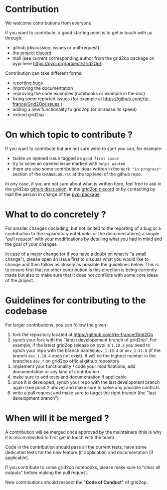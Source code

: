 # Contribution

We welcome contributions from everyone. 

If you want to contribute, a good starting point is to get in touch with us through:
- github (discussion, issues or pull-request)
- the project [discord](https://discord.gg/cYsYrPT)
- mail (see current corresponding author from the grid2op package on pypi here https://pypi.org/project/Grid2Op/) 

Contribution can take different forms:

- reporting bugs
- improving the documentation
- improving the code examples (notebooks or example in the doc)
- fixing some reported issues (for example at https://github.com/rte-france/Grid2Op/issues )
- adding a new functionality to grid2op (or increase its speed)
- extend grid2op 

# On which topic to contribute ?

If you want to contribute but are not sure were to start you can, for example:

- tackle an opened issue tagged as `good first issue` 
- try to solve an opened issue marked with `helps wanted`
- there are also some contribution ideas written in the `Work "in progress"` section of the `CHANGELOG.rst`
  at the top level of the github repo.

In any case, if you are not sure about what is written here, feel free to ask in the grid2op [github discussion](https://github.com/orgs/Grid2op/discussions), 
in the [grid2op discord](https://discord.gg/cYsYrPT) or by contacting by mail the person in charge of the [pypi package](https://pypi.org/project/Grid2Op/).

# What to do concretely ?

For smaller changes (including, but not limited to the reporting of a bug or a contribution to the explanotory notebooks or the documentations)
a simple "pull request" with your modifications by detailing what you had in mind and the  goal of your changes.

In case of a major change (or if you have a doubt on what is "a small change"), please open an issue first
to discuss what you would like to change and then follow as closely as possible the guidelines below. This is to ensure
first that no other contribution is this direction is being currently made but also to make sure that it 
does not conflicts with some core ideas of the project.

# Guidelines for contributing to the codebase

For larger contributions, you can follow the given :

1. fork the repository located at <https://github.com/rte-france/Grid2Op>
2. synch your fork with the "latest developement branch of grid2op". For example, if the latest grid2op release
   on pypi is `1.10.3` you need to synch your repo with the branch named `dev_1.10.4` or `dev_1.11.0` (if
   the branch `dev_1.10.4` does not exist). It will be the highest number in the branches `dev_*` on
   grid2op official github repository.
3. implement your functionality / code your modifications, add documentation or any kind of contribution
4. make sure to add tests and documentation if applicable
5. once it is developed, synch your repo with the last development branch again (see point 2 above) and
   make sure to solve any possible conflicts
6. write a pull request and make sure to target the right branch (the "last development branch")

# When will it be merged ?

A contribution will be merged once approved by the maintainers (this is why it is recommended to first 
get in touch with the team)

Code in the contribution should pass all the current tests, have some dedicated tests for the new feature (if applicable)
and documentation (if applicable).

If you contribute to some grid2op notebooks, please make sure to "clear all outputs"
before making the pull request.

New contributions should respect the "**Code of Conduct**" of grid2op.
